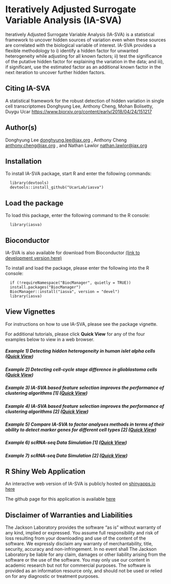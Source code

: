 # Iteratively Adjusted Surrogate Variable Analysis (IA-SVA)

Iteratively Adjusted Surrogate Variable Analysis (IA-SVA) is a statistical framework to uncover hidden sources of variation even when these sources are correlated with the biological variable of interest. IA-SVA provides a flexible methodology to i) identify a hidden factor for unwanted heterogeneity while adjusting for all known factors; ii) test the significance of the putative hidden factor for explaining the variation in the data; and iii), if significant, use the estimated factor as an additional known factor in the next iteration to uncover further hidden factors. 

## Citing IA-SVA

A statistical framework for the robust detection of hidden variation in single cell transcriptomes
Donghyung Lee, Anthony Cheng, Mohan Bolisetty, Duygu Ucar
https://www.biorxiv.org/content/early/2018/04/24/151217

## Author(s)

Donghyung Lee <donghyung.lee@jax.org> , Anthony Cheng <anthony.cheng@jax.org> , and Nathan Lawlor <nathan.lawlor@jax.org>

## Installation

To install IA-SVA package, start R and enter the following commands:

      library(devtools)
      devtools::install_github("UcarLab/iasva")


## Load the package

To load this package, enter the following command to the R console:

      library(iasva)


## Bioconductor

IA-SVA is also available for download from Bioconductor [(link to development version here)](https://www.bioconductor.org/packages/devel/bioc/html/iasva.html)

To install and load the package, please enter the following into the R console:

      if (!requireNamespace("BiocManager", quietly = TRUE))
      install.packages("BiocManager")
      BiocManager::install("iasva", version = "devel")
      library(iasva)

## View Vignettes

For instructions on how to use IA-SVA, please see the package vignette.

For additional tutorials, please click __Quick View__ for any of the four examples below to view in a web browser. 

##### Example 1) Detecting hidden heterogeneity in human islet alpha cells   ([Quick View](https://dleelab.github.io/iasvaExamples/detecting_hidden_heterogeneity.html)) 


##### Example 2) Detecting cell-cycle stage difference in glioblastoma cells   ([Quick View](https://dleelab.github.io/iasvaExamples/hidden_heterogeneity_glioblastoma.html))


##### Example 3) IA-SVA based feature selection improves the performance of clustering algorithms [1]  ([Quick View](https://dleelab.github.io/iasvaExamples/tSNE_post_IA-SVA_3celltypes.html))


##### Example 4) IA-SVA based feature selection improves the performance of clustering algorithms [2]  ([Quick View](https://dleelab.github.io/iasvaExamples/tSNE_post_IA-SVA_Xin_Islets.html))

##### Example 5) Compare IA-SVA to factor analyses methods in terms of their ability to detect marker genes for different cell types [2]  ([Quick View](https://dleelab.github.io/iasvaExamples/Brain_scRNASeq_neuron_vs_oligodendrocyte_single_run.html))

##### Example 6) scRNA-seq Data Simulation [1] ([Quick View](https://dleelab.github.io/iasvaExamples/scRNAseq_simulation.html))

##### Example 7) scRNA-seq Data Simulation [2] ([Quick View](https://dleelab.github.io/iasvaExamples/sim_study_KF_HF_genes_overlap.html))

## R Shiny Web Application
An interactive web version of IA-SVA is publicly hosted on [shinyapps.io here](https://nlawlor.shinyapps.io/VIASVA/) 

The github page for this application is available [here](https://github.com/nlawlor/iasva_shiny/tree/master)

## Disclaimer of Warranties and Liabilities

The Jackson Laboratory provides the software “as is” without warranty of any kind, implied or expressed. You assume full responsibility and risk of loss resulting from your downloading and use of the content of the software. We expressly disclaim any warranty of merchantability, title, security, accuracy and non-infringement. In no event shall The Jackson Laboratory be liable for any claim, damages or other liability arising from the software or the use of the software. You may only use our content in academic research but not for commercial purposes. The software is provided as an information resource only, and should not be used or relied on for any diagnostic or treatment purposes.
